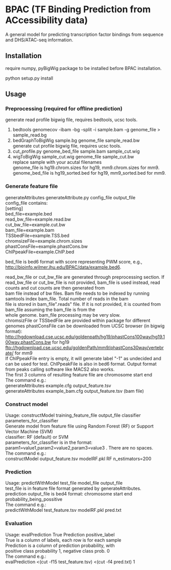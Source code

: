 # BPAC (TF Binding Prediction from ACcessibility data)

A general model for predicting transcription factor bindings from sequence and DHS/ATAC-seq information. 

## Installation
require numpy, pyBigWig package to be installed before BPAC installation.

python setup.py install

## Usage

### Preprocessing (required for offline prediction)
generate read profile bigwig file, requires bedtools, ucsc tools.  
1) bedtools genomecov -ibam -bg -split -i sample.bam -g genome_file > sample_read.bg  
2) bedGraphToBigWig sample.bg genome_file sample_read.bw  
generate cut profile bigwig file, requires ucsc tools.  
1) cut_profile.py genome_bed_file sample.bam sample_cut.wig  
2) wigToBigWig sample_cut.wig genome_file sample_cut.bw  
replace sample with your acutal filenames  
genome_file is hg19.chrom.sizes for hg19, mm9.chrom.sizes for mm9.  
genome_bed_file is hg19_sorted.bed for hg19, mm9_sorted.bed for mm9.  

### Generate feature file

generateAttributes generateAttribute.py config_file output_file  
config_file contains:  
[setting]  
bed_file=example.bed  
read_bw_file=example.read.bw  
cut_bw_file=example.cut.bw  
bam_file=example.bam  
TSSbedFile=example.TSS.bed  
chromsizeFile=example.chrom.sizes  
phastConsFile=example.phastCons.bw  
ChIPpeakFile=example.ChIP.bed  
  
bed_file is bed6 format with score representing PWM score, e.g.,  http://bioinfo.wilmer.jhu.edu/BPAC/data/example.bed6.

read_bw_file or cut_bw_file are generated through preprocessing section. If read_bw_file or cut_bw_file is not provided, bam_file is used instead, read counts and cut counts are then generated from   
bam file instead of bw files. Bam file needs to be indexed by running samtools index bam_file. Total number of reads in the bam  
file is stored in bam_file".reads" file. If it is not provided, it is counted from bam_file assuming the bam_file is from the  
whole genome. bam_file processing may be very slow.  
chromsizFile or TSSbedFile are provided within package for different genomes
phastConsFile can be downloaded from UCSC browser (in bigwig format):   
http://hgdownload.cse.ucsc.edu/goldenpath/hg19/phastCons100way/hg19.100way.phastCons.bw for hg19  
ftp://hgdownload.cse.ucsc.edu/goldenPath/mm9/phastCons30way/vertebrate/ for mm9  
If ChIPpeakFile entry is empty, it will generate label "-1" as undecided and can be used for test. ChIPpeakFile is also in bed6 format. Output format from peaks calling software like MACS2 also works.    
The first 3 columns of resulting feature file are chromosome start end  
The command e.g.:  
generateAttributes example.cfg output_feature.tsv  
generateAttributes example_bam.cfg output_feature.tsv (bam file)  

### Construct model  
Usage: constructModel training_feature_file output_file classifier parameters_for_classifier  
Generate model from feature file using Random Forest (RF) or Support Vector Machine (SVM)  
classifier: RF (default) or SVM  
parameters_for_classifier is in the format: param1=value1,param2=value2,param3=value3 . There are no spaces.  
The command e.g.:  
constructModel  output_feature.tsv modelRF.pkl RF n_estimators=200  
  
### Prediction  
Usage: predictWithModel test_file model_file output_file  
test_file is in feature file format generated by generateAttributes.  
prediction output_file is bed4 format: chromosome start end probability_being_possitive  
The command e.g.:  
predictWithModel test_feature.tsv modelRF.pkl pred.txt  
  
### Evaluation  
Usage: evalPrediction True Prediction positive_label  
True is a column of labels, each row is for each sample  
Prediction is a column of prediction probability, with  
positive class probability 1, negative class prob. 0  
The command e.g.:  
evalPrediction  <(cut -f15 test_feature.tsv) <(cut -f4 pred.txt) 1  
  
